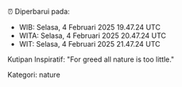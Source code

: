 ⏰ Diperbarui pada:
- WIB: Selasa, 4 Februari 2025 19.47.24 UTC
- WITA: Selasa, 4 Februari 2025 20.47.24 UTC
- WIT: Selasa, 4 Februari 2025 21.47.24 UTC

Kutipan Inspiratif:
"For greed all nature is too little."


Kategori: nature

